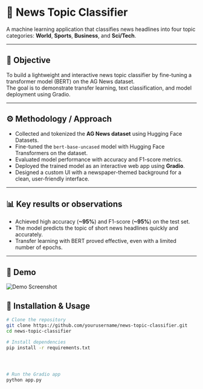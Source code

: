 # 📰 News Topic Classifier

A machine learning application that classifies news headlines into four topic categories: **World**, **Sports**, **Business**, and **Sci/Tech**.



---

## 🎯 Objective
To build a lightweight and interactive news topic classifier by fine-tuning a transformer model (BERT) on the AG News dataset.  
The goal is to demonstrate transfer learning, text classification, and model deployment using Gradio.

---

## ⚙️ Methodology / Approach
- Collected and tokenized the **AG News dataset** using Hugging Face Datasets.
- Fine-tuned the `bert-base-uncased` model with Hugging Face Transformers on the dataset.
- Evaluated model performance with accuracy and F1-score metrics.
- Deployed the trained model as an interactive web app using **Gradio**.
- Designed a custom UI with a newspaper-themed background for a clean, user-friendly interface.

---

## 📊 Key results or observations
- Achieved high accuracy (**~95%**) and F1-score (**~95%**) on the test set.
- The model predicts the topic of short news headlines quickly and accurately.
- Transfer learning with BERT proved effective, even with a limited number of epochs.

---
## 📸 Demo
![Demo Screenshot](Screenshot.png)



## 🚀 Installation & Usage

```bash
# Clone the repository
git clone https://github.com/yourusername/news-topic-classifier.git
cd news-topic-classifier

# Install dependencies
pip install -r requirements.txt




# Run the Gradio app
python app.py

